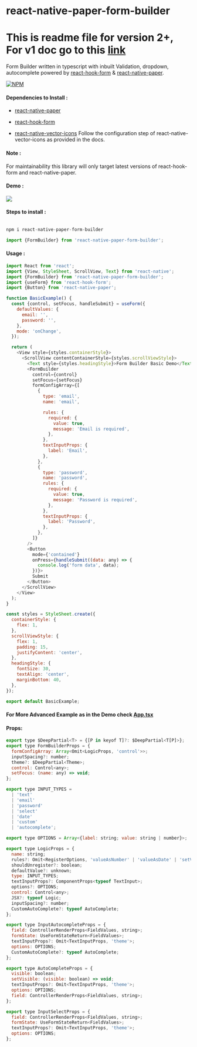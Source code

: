 # react-native-paper-form-builder

# This is readme file for version 2+, For v1 doc go to this [link](READMEv1.md)

Form Builder written in typescript with inbuilt Validation, dropdown, autocomplete powered by [react-hook-form](https://react-hook-form.com/) & [react-native-paper](https://callstack.github.io/react-native-paper/).

[![NPM](https://nodei.co/npm/react-native-paper-form-builder.png?downloads=true)](https://nodei.co/npm/react-native-paper-form-builder/)

#### Dependencies to Install :

- [react-native-paper](https://www.npmjs.com/package/react-native-paper)

- [react-hook-form](https://www.npmjs.com/package/react-hook-form)

- [react-native-vector-icons](https://www.npmjs.com/package/react-native-vector-icons) Follow the configuration step of react-native-vector-icons as provided in the docs.

#### Note :

For maintainability this library will only target latest versions of react-hook-form and react-native-paper.

#### Demo :

![](https://i.ibb.co/C6RDdC2/ezgif-7-c021a6c1fa26.gif)

#### Steps to install :

```javascript

npm i react-native-paper-form-builder

```

```javascript
import {FormBuilder} from 'react-native-paper-form-builder';
```

#### Usage :

```javascript
import React from 'react';
import {View, StyleSheet, ScrollView, Text} from 'react-native';
import {FormBuilder} from 'react-native-paper-form-builder';
import {useForm} from 'react-hook-form';
import {Button} from 'react-native-paper';

function BasicExample() {
  const {control, setFocus, handleSubmit} = useForm({
    defaultValues: {
      email: '',
      password: '',
    },
    mode: 'onChange',
  });

  return (
    <View style={styles.containerStyle}>
      <ScrollView contentContainerStyle={styles.scrollViewStyle}>
        <Text style={styles.headingStyle}>Form Builder Basic Demo</Text>
        <FormBuilder
          control={control}
          setFocus={setFocus}
          formConfigArray={[
            {
              type: 'email',
              name: 'email',

              rules: {
                required: {
                  value: true,
                  message: 'Email is required',
                },
              },
              textInputProps: {
                label: 'Email',
              },
            },
            {
              type: 'password',
              name: 'password',
              rules: {
                required: {
                  value: true,
                  message: 'Password is required',
                },
              },
              textInputProps: {
                label: 'Password',
              },
            },
          ]}
        />
        <Button
          mode={'contained'}
          onPress={handleSubmit((data: any) => {
            console.log('form data', data);
          })}>
          Submit
        </Button>
      </ScrollView>
    </View>
  );
}

const styles = StyleSheet.create({
  containerStyle: {
    flex: 1,
  },
  scrollViewStyle: {
    flex: 1,
    padding: 15,
    justifyContent: 'center',
  },
  headingStyle: {
    fontSize: 30,
    textAlign: 'center',
    marginBottom: 40,
  },
});

export default BasicExample;
```

#### For More Advanced Example as in the Demo check [App.tsx](Example/App.tsx)

#### Props:

```javascript
export type $DeepPartial<T> = {[P in keyof T]?: $DeepPartial<T[P]>};
export type FormBuilderProps = {
  formConfigArray: Array<Omit<LogicProps, 'control'>>;
  inputSpacing?: number;
  theme?: $DeepPartial<Theme>;
  control: Control<any>;
  setFocus: (name: any) => void;
};

export type INPUT_TYPES =
  | 'text'
  | 'email'
  | 'password'
  | 'select'
  | 'date'
  | 'custom'
  | 'autocomplete';

export type OPTIONS = Array<{label: string; value: string | number}>;

export type LogicProps = {
  name: string;
  rules?: Omit<RegisterOptions, 'valueAsNumber' | 'valueAsDate' | 'setValueAs'>;
  shouldUnregister?: boolean;
  defaultValue?: unknown;
  type: INPUT_TYPES;
  textInputProps?: ComponentProps<typeof TextInput>;
  options?: OPTIONS;
  control: Control<any>;
  JSX?: typeof Logic;
  inputSpacing?: number;
  CustomAutoComplete?: typeof AutoComplete;
};

export type InputAutocompleteProps = {
  field: ControllerRenderProps<FieldValues, string>;
  formState: UseFormStateReturn<FieldValues>;
  textInputProps?: Omit<TextInputProps, 'theme'>;
  options: OPTIONS;
  CustomAutoComplete?: typeof AutoComplete;
};

export type AutoCompleteProps = {
  visible: boolean;
  setVisible: (visible: boolean) => void;
  textInputProps?: Omit<TextInputProps, 'theme'>;
  options: OPTIONS;
  field: ControllerRenderProps<FieldValues, string>;
};

export type InputSelectProps = {
  field: ControllerRenderProps<FieldValues, string>;
  formState: UseFormStateReturn<FieldValues>;
  textInputProps?: Omit<TextInputProps, 'theme'>;
  options: OPTIONS;
};
```
